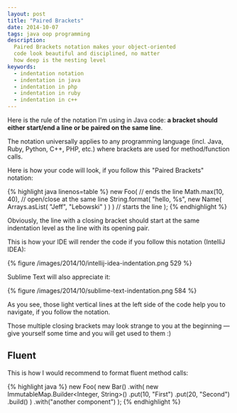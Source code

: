 ```yaml
---
layout: post
title: "Paired Brackets"
date: 2014-10-07
tags: java oop programming
description:
  Paired Brackets notation makes your object-oriented
  code look beautiful and disciplined, no matter
  how deep is the nesting level
keywords:
  - indentation notation
  - indentation in java
  - indentation in php
  - indentation in ruby
  - indentation in c++
---
```


Here is the rule of the notation I'm using in Java code:
**a bracket should either start/end
a line or be paired on the same line**.

The notation universally applies to any programming language (incl.
Java, Ruby, Python, C++, PHP, etc.) where brackets are used
for method/function calls.

Here is how your code will look, if you follow
this "Paired Brackets" notation:

{% highlight java linenos=table %}
new Foo( // ends the line
  Math.max(10, 40), // open/close at the same line
  String.format(
    "hello, %s",
    new Name(
      Arrays.asList(
        "Jeff",
        "Lebowski"
      )
    )
  ) // starts the line
);
{% endhighlight %}

<!--more-->

Obviously, the line with a closing bracket should start at the same
indentation level as the line with its opening pair.

This is how your IDE will render the code if you
follow this notation (IntelliJ IDEA):

{% figure /images/2014/10/intellij-idea-indentation.png 529 %}

Sublime Text will also appreciate it:

{% figure /images/2014/10/sublime-text-indentation.png 584 %}

As you see, those light vertical lines at the left side
of the code help you to navigate, if you follow the notation.

Those multiple closing brackets may look strange to you
at the beginning &mdash; give yourself some time and you will
get used to them :)

## Fluent

This is how I would recommend to format fluent method calls:

{% highlight java %}
new Foo(
  new Bar()
    .with(
      new ImmutableMap.Builder<Integer, String>()
        .put(10, "First")
        .put(20, "Second")
        .build()
    )
    .with("another component")
);
{% endhighlight %}


